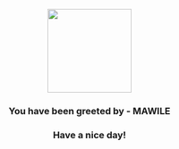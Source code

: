 <p align="center">
            <img src="https://raw.githubusercontent.com/PokeAPI/sprites/master/sprites/pokemon/303.png" width="150" height="150">
          </p>
          <h3 align="center">You have been greeted by - <b>MAWILE</b></h3>
          <h3 align="center">Have a nice day!</h3>
